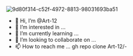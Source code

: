 ![9d80f314-c52f-4972-8813-98031693ba51](https://user-images.githubusercontent.com/91665619/135459936-606fd864-2886-4f4c-8978-f9844325897b.jpg)
- 👋 Hi, I’m @Art-12
- 👀 I’m interested in ...
- 🌱 I’m currently learning ...
- 💞️ I’m looking to collaborate on ...
- 📫 How to reach me ...
gh repo clone Art-12/-
<!---
Art-12/Art-12 is a ✨ special ✨ repository because its `README.md` (this file) appears on your GitHub profile.
You can click the Preview link to take a look at your changes.
--->
